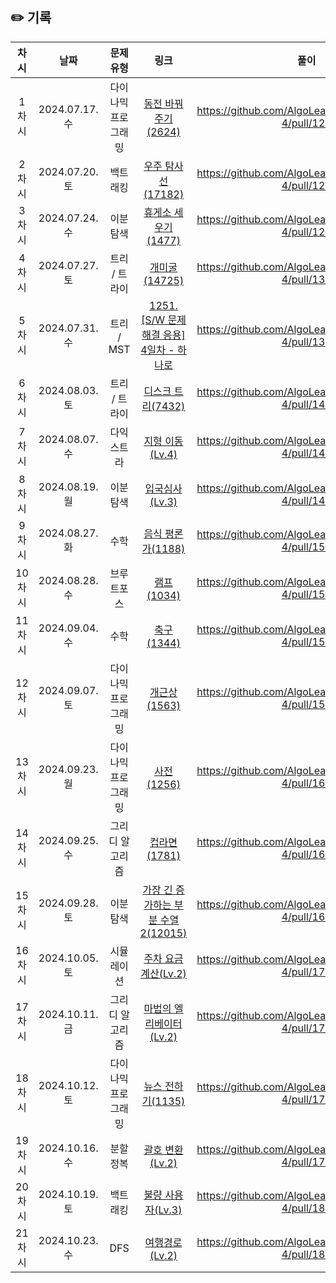 ## ✏️ 기록   

| 차시 | 날짜 | 문제유형 | 링크 | 풀이 |
|:---:|:---:|:-----:|:---:|:---:|
| 1차시 | 2024.07.17.수 | 다이나믹 프로그래밍 | [동전 바꿔주기(2624)](https://www.acmicpc.net/problem/2624) | https://github.com/AlgoLeadMe/AlgoLeadMe-4/pull/120 |
| 2차시 | 2024.07.20.토 | 백트래킹 | [우주 탐사선(17182)](https://www.acmicpc.net/problem/17182) | https://github.com/AlgoLeadMe/AlgoLeadMe-4/pull/125 |
| 3차시 | 2024.07.24.수 | 이분 탐색 | [휴게소 세우기(1477)](https://www.acmicpc.net/problem/1477) | https://github.com/AlgoLeadMe/AlgoLeadMe-4/pull/129 |
| 4차시 | 2024.07.27.토 | 트리 / 트라이 | [개미굴(14725)](https://www.acmicpc.net/problem/14725) | https://github.com/AlgoLeadMe/AlgoLeadMe-4/pull/134 |
| 5차시 | 2024.07.31.수 | 트리 / MST | [1251. [S/W 문제해결 응용] 4일차 - 하나로](https://swexpertacademy.com/main/code/problem/problemDetail.do?contestProbId=AV15StKqAQkCFAYD) | https://github.com/AlgoLeadMe/AlgoLeadMe-4/pull/137 |
| 6차시 | 2024.08.03.토 | 트리 / 트라이 | [디스크 트리(7432)](https://www.acmicpc.net/problem/7432) | https://github.com/AlgoLeadMe/AlgoLeadMe-4/pull/142 |
| 7차시 | 2024.08.07.수 | 다익스트라 | [지형 이동(Lv.4)](https://school.programmers.co.kr/learn/courses/30/lessons/62050) | https://github.com/AlgoLeadMe/AlgoLeadMe-4/pull/144 |
| 8차시 | 2024.08.19.월 | 이분 탐색 | [입국심사(Lv.3)](https://school.programmers.co.kr/learn/courses/30/lessons/43238) | https://github.com/AlgoLeadMe/AlgoLeadMe-4/pull/148 |
| 9차시 | 2024.08.27.화 | 수학 | [음식 평론가(1188)](https://www.acmicpc.net/problem/1188) | https://github.com/AlgoLeadMe/AlgoLeadMe-4/pull/150 |
| 10차시 | 2024.08.28.수 | 브루트포스 | [램프(1034)](https://www.acmicpc.net/problem/1034) | https://github.com/AlgoLeadMe/AlgoLeadMe-4/pull/151 |
| 11차시 | 2024.09.04.수 | 수학 | [축구(1344)](https://www.acmicpc.net/problem/1344) | https://github.com/AlgoLeadMe/AlgoLeadMe-4/pull/153 |
| 12차시 | 2024.09.07.토 | 다이나믹 프로그래밍 | [개근상(1563)](https://www.acmicpc.net/problem/1563) | https://github.com/AlgoLeadMe/AlgoLeadMe-4/pull/157 |
| 13차시 | 2024.09.23.월 | 다이나믹 프로그래밍 | [사전(1256)](https://www.acmicpc.net/problem/1256) | https://github.com/AlgoLeadMe/AlgoLeadMe-4/pull/162 |
| 14차시 | 2024.09.25.수 | 그리디 알고리즘 | [컵라면(1781)](https://www.acmicpc.net/problem/1781) | https://github.com/AlgoLeadMe/AlgoLeadMe-4/pull/165 |
| 15차시 | 2024.09.28.토 | 이분 탐색 | [가장 긴 증가하는 부분 수열 2(12015)](https://www.acmicpc.net/problem/12015) | https://github.com/AlgoLeadMe/AlgoLeadMe-4/pull/169 |
| 16차시 | 2024.10.05.토 | 시뮬레이션 | [주차 요금 계산(Lv.2)](https://school.programmers.co.kr/learn/courses/30/lessons/92341) | https://github.com/AlgoLeadMe/AlgoLeadMe-4/pull/173 |
| 17차시 | 2024.10.11.금 | 그리디 알고리즘 | [마법의 엘리베이터(Lv.2)](https://school.programmers.co.kr/learn/courses/30/lessons/148653) | https://github.com/AlgoLeadMe/AlgoLeadMe-4/pull/175 |
| 18차시 | 2024.10.12.토 | 다이나믹 프로그래밍 | [뉴스 전하기(1135)](https://www.acmicpc.net/problem/1135) | https://github.com/AlgoLeadMe/AlgoLeadMe-4/pull/177 |
| 19차시 | 2024.10.16.수 | 분할정복 | [괄호 변환(Lv.2)](https://school.programmers.co.kr/learn/courses/30/lessons/60058) | https://github.com/AlgoLeadMe/AlgoLeadMe-4/pull/178 |
| 20차시 | 2024.10.19.토 | 백트래킹 | [불량 사용자(Lv.3)](https://school.programmers.co.kr/learn/courses/30/lessons/64064) | https://github.com/AlgoLeadMe/AlgoLeadMe-4/pull/180 |
| 21차시 | 2024.10.23.수 | DFS | [여행경로(Lv.2)](https://school.programmers.co.kr/learn/courses/30/lessons/43164) | https://github.com/AlgoLeadMe/AlgoLeadMe-4/pull/181 |